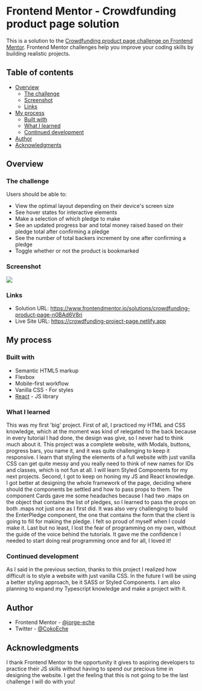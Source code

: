 # Frontend Mentor - Crowdfunding product page solution

This is a solution to the [Crowdfunding product page challenge on Frontend Mentor](https://www.frontendmentor.io/challenges/crowdfunding-product-page-7uvcZe7ZR). Frontend Mentor challenges help you improve your coding skills by building realistic projects.

## Table of contents

- [Overview](#overview)
  - [The challenge](#the-challenge)
  - [Screenshot](#screenshot)
  - [Links](#links)
- [My process](#my-process)
  - [Built with](#built-with)
  - [What I learned](#what-i-learned)
  - [Continued development](#continued-development)
- [Author](#author)
- [Acknowledgments](#acknowledgments)

## Overview

### The challenge

Users should be able to:

- View the optimal layout depending on their device's screen size
- See hover states for interactive elements
- Make a selection of which pledge to make
- See an updated progress bar and total money raised based on their pledge total after confirming a pledge
- See the number of total backers increment by one after confirming a pledge
- Toggle whether or not the product is bookmarked

### Screenshot

![](./design/crowdfunding-screenshot.png)

### Links

- Solution URL: https://www.frontendmentor.io/solutions/crowdfunding-product-page-n0BAd6V8ri
- Live Site URL: https://crowdfunding-project-page.netlify.app

## My process

### Built with

- Semantic HTML5 markup
- Flexbox
- Mobile-first workflow
- Vanilla CSS - For styles
- [React](https://reactjs.org/) - JS library

### What I learned

This was my first 'big' project.
First of all, I practiced my HTML and CSS knowledge, which at the moment was kind of relegated to the back because in every tutorial I had done, the design was give, so I never had to think much about it. This project was a complete website, with Modals, buttons, progress bars, you name it, and it was quite challenging to keep it responsive.
I learn that styling the elements of a full website with just vanilla CSS can get quite messy and you really need to think of new names for IDs and classes, which is not fun at all. I will learn Styled Components for my next projects.
Second, I got to keep on honing my JS and React knowledge. I got better at designing the whole framework of the page, deciding where should the components be settled and how to pass props to them.
The component Cards gave me some headaches because I had two .maps on the object that contains the list of pledges, so I learned to pass the props on both .maps not just one as I first did.
It was also very challenging to build the EnterPledge component, the one that contains the form that the client is going to fill for making the pledge. I felt so proud of myself when I could make it.
Last but no least, I lost the fear of programming on my own, without the guide of the voice behind the tutorials. It gave me the confidence I needed to start doing real programming once and for all, I loved it!

### Continued development

As I said in the previous section, thanks to this project I realized how difficult is to style a website with just vanilla CSS. In the future I will be using a better styling approach, be it SASS or Styled Components.
I am also planning to expand my Typescript knowledge and make a project with it.

## Author

- Frontend Mentor - [@jorge-eche](https://www.frontendmentor.io/profile/jorge-eche)
- Twitter - [@CokoEche](https://twitter.com/CokoEche)

## Acknowledgments

I thank Frontend Mentor to the opportunity it gives to aspiring developers to practice their JS skills without having to spend our precious time in designing the website.
I get the feeling that this is not going to be the last challenge I will do with you!
